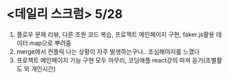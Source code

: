 # <데일리 스크럼> 5/28
1. 플로우 문제 리뷰, 다른 조원 코드 복습, 프로젝트 메인페이지 구현, faker.js활용 데이터 map으로 뿌려줌
2. merge에서 컨플릭 나는 상황이 자주 발생하는구나.. 조심해야지를 느꼈다
3. 프로젝트 메인페이지 기능 구현 모두 마무리, 코딩애플 react강의 마져 듣기(조별활도 외 개인시간)

